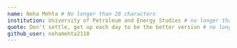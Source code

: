 ```yaml
---
name: Neha Mehta # No longer than 28 characters
institution: University of Petroleum and Energy Studies # no longer than 58 characters
quote: Don't settle, get up each day to be the better version # no longer than 100 characters, avoid using quotes(") to guarantee the format remains the same.
github_user: nehamehta2110
---
```

